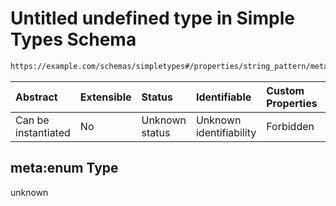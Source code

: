 # Untitled undefined type in Simple Types Schema

```txt
https://example.com/schemas/simpletypes#/properties/string_pattern/meta:enum
```



| Abstract            | Extensible | Status         | Identifiable            | Custom Properties | Additional Properties | Access Restrictions | Defined In                                                                                      |
| :------------------ | :--------- | :------------- | :---------------------- | :---------------- | :-------------------- | :------------------ | :---------------------------------------------------------------------------------------------- |
| Can be instantiated | No         | Unknown status | Unknown identifiability | Forbidden         | Allowed               | none                | [simpletypes.schema.json*](../generated-schemas/simpletypes.schema.json "open original schema") |

## meta:enum Type

unknown
